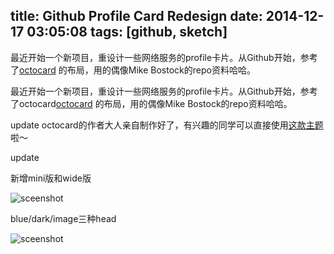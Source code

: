 title: Github Profile Card Redesign
date: 2014-12-17 03:05:08
tags: [github, sketch]
---

最近开始一个新项目，重设计一些网络服务的profile卡片。从Github开始，参考了[octocard](http://octocard.in/) 的布局，用的偶像Mike Bostock的repo资料哈哈。
<!-- more -->

最近开始一个新项目，重设计一些网络服务的profile卡片。从Github开始，参考了octocard[octocard](http://octocard.in/) 的布局，用的偶像Mike Bostock的repo资料哈哈。

update
octocard的作者大人亲自制作好了，有兴趣的同学可以直接使用[这款主题](https://github.com/zmmbreeze/octocard/blob/master/themes/azzura.less) 啦～

update

新增mini版和wide版

![sceenshot](http://duran.qiniudn.com/media/github-card-blue.png)

blue/dark/image三种head

![sceenshot](http://duran.qiniudn.com/media/github-slim.png)
